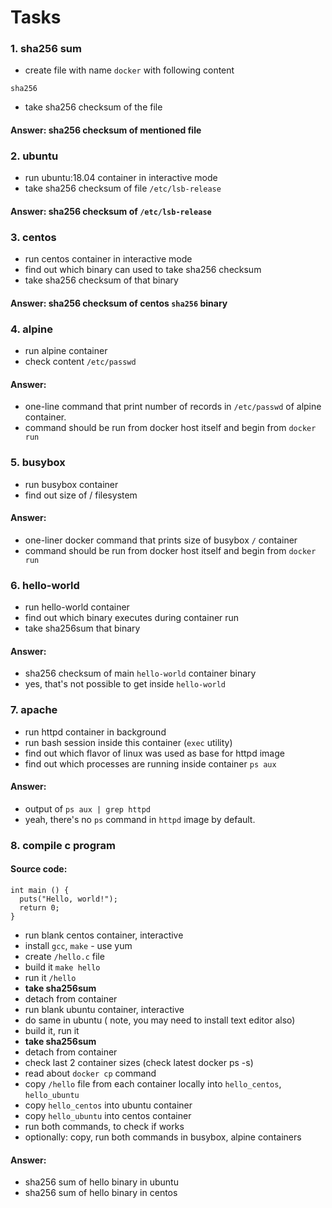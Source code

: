 Tasks
===
### 1. sha256 sum
* create file with name `docker` with following content
```
sha256
```
* take sha256 checksum of the  file
#### Answer: sha256  checksum of mentioned file

### 2. ubuntu
* run ubuntu:18.04 container in interactive mode
* take sha256 checksum of file `/etc/lsb-release`
#### Answer: sha256 checksum of `/etc/lsb-release`

### 3. centos
* run centos container in interactive mode
* find out which binary can used to take sha256 checksum
* take sha256 checksum of that binary
#### Answer: sha256 checksum of centos `sha256` binary

### 4. alpine
* run alpine container
* check content `/etc/passwd`

#### Answer:
* one-line command that print number of records in `/etc/passwd` of alpine container.
* command should be run from docker host itself and begin from `docker run`

### 5. busybox
* run busybox container
* find out size of / filesystem
#### Answer:
* one-liner docker command that prints size of busybox `/` container
* command should be run from docker host itself and begin from `docker run`

### 6. hello-world
* run hello-world container
* find out which binary executes during container run
* take sha256sum that binary
#### Answer:
* sha256 checksum of main `hello-world` container binary
* yes, that's not possible to get inside `hello-world`


### 7. apache
* run httpd container in background
* run bash session inside this container (`exec` utility)
* find out which flavor of linux was used as base for httpd image
* find out which processes are running inside container `ps aux`
#### Answer:
* output of `ps aux | grep httpd`
* yeah, there's no `ps` command in `httpd` image by default.

### 8. compile c program
#### Source code:
```
int main () {
  puts("Hello, world!");
  return 0;
}
```
* run blank centos container, interactive
* install `gcc`, `make` - use yum
* create `/hello.c` file
* build it `make hello`
* run it `/hello`
* **take sha256sum**
* detach from container
* run blank ubuntu container, interactive
* do same in ubuntu ( note, you may need to install text editor also)
* build it, run it
* **take sha256sum**
* detach from container
* check last 2 container sizes (check latest docker ps -s)
* read about `docker cp` command
* copy `/hello` file from each container locally into `hello_centos`, `hello_ubuntu`
* copy `hello_centos` into ubuntu container
* copy `hello_ubuntu` into centos container
* run both commands, to check if works
* optionally: copy, run both commands in busybox, alpine containers

#### Answer:
* sha256 sum of hello binary in ubuntu
* sha256 sum of hello binary in centos

